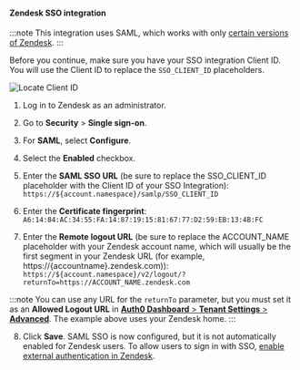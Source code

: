 #### Zendesk SSO integration

:::note
This integration uses SAML, which works with only [certain versions of Zendesk](https://support.zendesk.com/hc/en-us/articles/203663826-SSO-single-sign-on-options-in-Zendesk).
:::

Before you continue, make sure you have your SSO integration Client ID. You will use the Client ID to replace the `SSO_CLIENT_ID` placeholders.

![Locate Client ID](https://auth0.com/docs/media/articles/dashboard/sso-integrations/settings-tutorial-clientid-zendesk.png)

1. Log in to Zendesk as an administrator.

2. Go to **Security** > **Single sign-on**.

3. For **SAML**, select **Configure**.

4. Select the **Enabled** checkbox.

5. Enter the **SAML SSO URL** (be sure to replace the SSO_CLIENT_ID placeholder with the Client ID of your SSO Integration):
`https://${account.namespace}/samlp/SSO_CLIENT_ID`

6. Enter the **Certificate fingerprint**:
`A6:14:84:AC:34:55:FA:14:87:19:15:81:67:77:D2:59:EB:13:4B:FC`

7. Enter the **Remote logout URL** (be sure to replace the ACCOUNT_NAME placeholder with your Zendesk account name, which will usually be the first segment in your Zendesk URL (for example, https://{accountname}.zendesk.com)):
`https://${account.namespace}/v2/logout/?returnTo=https://ACCOUNT_NAME.zendesk.com`

:::note
You can use any URL for the `returnTo` parameter, but you must set it as an **Allowed Logout URL** in [**Auth0 Dashboard** > **Tenant Settings** > **Advanced**](https://${manage_url}/#/tenant/advanced). The example above uses your Zendesk home.
:::

8. Click **Save**. SAML SSO is now configured, but it is not automatically enabled for Zendesk users. To allow users to sign in with SSO, [enable external authentication in Zendesk](https://support.zendesk.com/hc/en-us/articles/203663676#topic_b15_1gd_jhb).